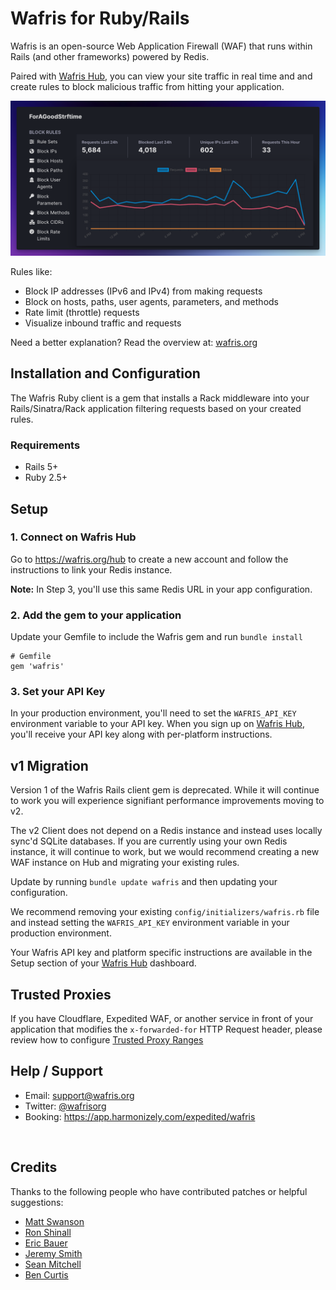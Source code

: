 # Wafris for Ruby/Rails 
Wafris is an open-source Web Application Firewall (WAF) that runs within Rails (and other frameworks) powered by Redis. 

Paired with [Wafris Hub](https://hub.wafris.org), you can view your site traffic in real time and and create rules to block malicious traffic from hitting your application.

![Rules and Graph](docs/rules-and-graph.png)

Rules like:

- Block IP addresses (IPv6 and IPv4) from making requests
- Block on hosts, paths, user agents, parameters, and methods
- Rate limit (throttle) requests 
- Visualize inbound traffic and requests

Need a better explanation? Read the overview at: [wafris.org](https://wafris.org)

## Installation and Configuration

The Wafris Ruby client is a gem that installs a Rack middleware into your Rails/Sinatra/Rack application filtering requests based on your created rules.

### Requirements
- Rails 5+
- Ruby 2.5+

## Setup

### 1. Connect on Wafris Hub

Go to https://wafris.org/hub to create a new account and
follow the instructions to link your Redis instance.

**Note:** In Step 3, you'll use this same Redis URL in your app configuration.

### 2. Add the gem to your application

Update your Gemfile to include the Wafris gem and run 
`bundle install`

```
# Gemfile
gem 'wafris'
```

### 3. Set your API Key

In your production environment, you'll need to set the `WAFRIS_API_KEY` environment variable to your API key. When you sign up on [Wafris Hub](https://hub.wafris.org), you'll receive your API key along with per-platform instructions.

## v1 Migration

Version 1 of the Wafris Rails client gem is deprecated. While it will continue to work you will experience signifiant performance improvements moving to v2. 

The v2 Client does not depend on a Redis instance and instead uses locally sync'd SQLite databases. If you are currently using your own Redis instance, it will continue to work, but we would recommend creating a new WAF instance on Hub and migrating your existing rules.

Update by running `bundle update wafris` and then updating your configuration. 

We recommend removing your existing `config/initializers/wafris.rb` file and instead setting the `WAFRIS_API_KEY` environment variable in your production environment.

Your Wafris API key and platform specific instructions are available in the Setup section of your [Wafris Hub](https://hub.wafris.org) dashboard.


## Trusted Proxies

If you have Cloudflare, Expedited WAF, or another service in front of your application that modifies the `x-forwarded-for` HTTP Request header, please review how to configure [Trusted Proxy Ranges](docs/trusted-proxies.md)

## Help / Support

- Email: [support@wafris.org](mailto:support@wafris.org)
- Twitter: [@wafrisorg](https://twitter.com/wafrisorg)
- Booking: https://app.harmonizely.com/expedited/wafris

<img src='https://uptimer.expeditedsecurity.com/wafris-rb' width='0' height='0'>

[redis-url]: https://www.iana.org/assignments/uri-schemes/prov/redis

## Credits

Thanks to the following people who have contributed patches or helpful suggestions:

- [Matt Swanson](https://github.com/swanson)
- [Ron Shinall](https://github.com/ron-shinall)
- [Eric Bauer](https://github.com/ericbauer)
- [Jeremy Smith](jeremysmithco)
- [Sean Mitchell](https://github.com/seanwmitchell)
- [Ben Curtis](https://github.com/stympy)

